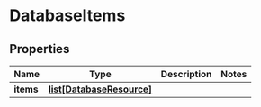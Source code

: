 # DatabaseItems

## Properties
| Name | Type | Description | Notes |
| ------------ | ------------- | ------------- | ------------- |
| **items** | [**list[DatabaseResource]**](DatabaseResource.md) |  |  |


